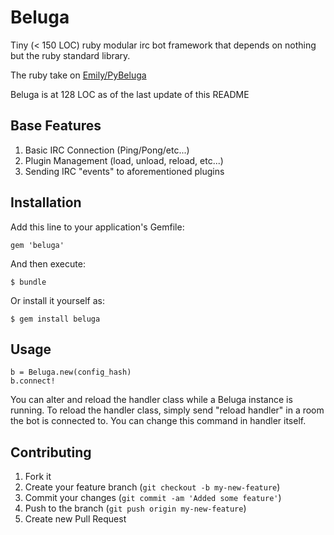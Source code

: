 # Beluga

Tiny (< 150 LOC) ruby modular irc bot framework that depends on nothing but the ruby standard library.

The ruby take on [Emily/PyBeluga](https://github.com/Emily/PyBeluga)

Beluga is at 128 LOC as of the last update of this README

## Base Features

1. Basic IRC Connection (Ping/Pong/etc...)
2. Plugin Management (load, unload, reload, etc...)
3. Sending IRC "events" to aforementioned plugins

## Installation

Add this line to your application's Gemfile:

    gem 'beluga'

And then execute:

    $ bundle

Or install it yourself as:

    $ gem install beluga

## Usage

    b = Beluga.new(config_hash)
    b.connect!

You can alter and reload the handler class while a Beluga instance is running. To reload the handler class, simply send "reload handler" in a room the bot is connected to. You can change this command in handler itself.

## Contributing

1. Fork it
2. Create your feature branch (`git checkout -b my-new-feature`)
3. Commit your changes (`git commit -am 'Added some feature'`)
4. Push to the branch (`git push origin my-new-feature`)
5. Create new Pull Request
